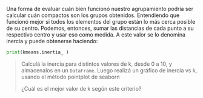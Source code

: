 Una forma de evaluar cuán bien funcionó nuestro agrupamiento podría ser calcular cuán compactos son los grupos obtenidos. Entendiendo que funcionó mejor si todos los elementos del grupo están lo más cerca posible de su centro. Podemos, entonces, sumar las distancias de cada punto a su respectivo centro y usar eso como medida. A este valor se lo denomina inercia y puede obtenerse haciendo:


```python
print(kmeans.inertia_ )
```

>
> Calculá la inercia para distintos valores de k, desde 0 a 10, y almacenalos en un `DataFrame`. Luego realizá un gráfico de inercia vs k, usando el método pointplot de seaborn
>
> ¿Cuál es el mejor valor de k según este criterio?
>
